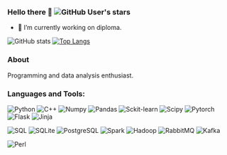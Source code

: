 ### Hello there 👋 ![GitHub User's stars](https://img.shields.io/github/stars/d-a-yakovlev)

- 🔭 I’m currently working on diploma.

![GitHub stats](https://github-readme-stats.vercel.app/api?username=d-a-yakovlev&show_icons=true&theme=dark)
[![Top Langs](https://github-readme-stats.vercel.app/api/top-langs/?username=d-a-yakovlev&hide=jupyter%20notebook,html&layout=donut&theme=dark)](https://github.com/anuraghazra/github-readme-stats) 

<!--
**d-a-yakovlev/d-a-yakovlev** is a ✨ _special_ ✨ repository because its `README.md` (this file) appears on your GitHub profile.

Here are some ideas to get you started:

- 🔭 I’m currently working on ...
- 🌱 I’m currently learning ...
- 👯 I’m looking to collaborate on ...
- 🤔 I’m looking for help with ...
- 💬 Ask me about ...
- 📫 How to reach me: ...
- 😄 Pronouns: ...
- ⚡ Fun fact: ...
-->

### About
Programming and data analysis enthusiast.

<!--
For a long time I wanted to become a programmer, but exams or maybe fate itself went against me and in the end I received an engineering education in the field of control systems. I tried to learn programming on my own and miraculously managed to gain work experience, although unfortunately I was not able to hold out and grow in the end.

Now I know a lot of things related to data analysis, improved my knowledge in Python and C++, took part in a wonderful project and met wonderful people.

Despite all the difficulties and injustices of this harsh world, I continue to move forward, believing in the future.
-->


### Languages and Tools:
![Python](https://img.shields.io/badge/-Python-090909?style=for-the-badge&logo=Python&logoColor=#F0E68C)
![C++](https://img.shields.io/badge/-C++-090909?style=for-the-badge&logo=C%2b%2b&logoColor=6296CC)
![Numpy](https://img.shields.io/badge/numpy-black?style=for-the-badge&logo=numpy)
![Pandas](https://img.shields.io/badge/pandas-black?style=for-the-badge&logo=pandas)
![Sckit-learn](https://img.shields.io/badge/sckit--learn-black?style=for-the-badge&logo=scikitlearn)
![Scipy](https://img.shields.io/badge/scipy-black?style=for-the-badge&logo=scipy)
![Pytorch](https://img.shields.io/badge/pytorch-black?style=for-the-badge&logo=pytorch)
![Flask](https://img.shields.io/badge/flask-black?style=for-the-badge&logo=flask)
![Jinja](https://img.shields.io/badge/jinja-black?style=for-the-badge&logo=jinja)

![SQL](https://img.shields.io/badge/SQL-black?style=for-the-badge)
![SQLite](https://img.shields.io/badge/SQLite-black?style=for-the-badge&logo=sqlite)
![PostgreSQL](https://img.shields.io/badge/postgresql-black?style=for-the-badge&logo=postgresql)
![Spark](https://img.shields.io/badge/Apache%20Spark-black?style=for-the-badge&logo=apachespark)
![Hadoop](https://img.shields.io/badge/Apache%20Hadoop-black?style=for-the-badge&logo=apachehadoop)
![RabbitMQ](https://img.shields.io/badge/RabbitMQ-black?style=for-the-badge&logo=rabbitmq)
![Kafka](https://img.shields.io/badge/Kafka-black?style=for-the-badge&logo=apachekafka)

![Perl](https://img.shields.io/badge/Perl-black?style=for-the-badge&logo=perl)






